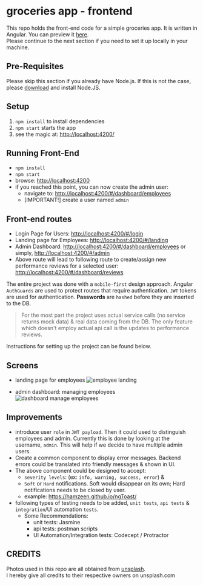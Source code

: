 # groceries app - frontend
This repo holds the front-end code for a simple groceries app. It is written in Angular. 
You can preview it [here](https://hamzeen.github.io/groceries-app).  
Please continue to the next section if you need to set it up locally in your machine.

## Pre-Requisites ##
Please skip this section if you already have Node.js. If this is not the case, please [download](https://nodejs.org/en/download) and install Node.JS.


## Setup

1. `npm install` to install dependencies
2. `npm start` starts the app
3.  see the magic at: <http://localhost:4200/>



## Running Front-End
* ```npm install```
* ```npm start```
* browse: <http://localhost:4200>
* if you reached this point, you can now create the admin user:
    * navigate to: <http://localhost:4200/#/dashboard/employees>
    * [IMPORTANT!] create a user named `admin`

## Front-end routes
* Login Page for Users: <http://localhost:4200/#/login>
* Landing page for Employees: <http://localhost:4200/#/landing>
* Admin Dashboard: <http://localhost:4200/#/dashboard/employees> or 
simply, <http://localhost:4200/#/admin>
* Above route will lead to following route to create/assign new performance reviews for a selected user: <http://localhost:4200/#/dashboard/reviews>



The entire project was done with a `mobile-first` design approach.
Angular `AuthGuards` are used to protect routes that require authentication.
`JWT` tokens are used for authentication. **Passwords** are `hashed` before they are inserted to the DB.

> For the most part the project uses actual service calls (no service returns mock data) & 
real data coming from the DB. The only feature which doesn't employ actual api call is the 
updates to performance reviews.

Instructions for setting up the project can be found below. 


## Screens

* landing page for employees
![employee landing](https://raw.githubusercontent.com/hamzeen/FullStackEngineerChallenge/master/screenshots/003_landing_page_employees.png)

* admin dashboard: managing employees
![dashboard manage employees](https://raw.githubusercontent.com/hamzeen/FullStackEngineerChallenge/master/screenshots/004_dashboard_admin.png)


## Improvements
* introduce user `role` in `JWT payload`. Then it could used to distinguish employees and admin. 
Currently this is done by looking at the username, `admin`. 
This will help if we decide to have multiple admin users.
* Create a common component to display error messages. Backend errors could be translated into friendly messages & shown in UI.
* The above component could be designed to accept:
    * `severity levels`: (ex: `info, warning, success, error`) & 
    * `Soft` or `Hard` notifications. Soft would disappear on its own; Hard notifications needs to be closed by user.
    * example: <https://hamzeen.github.io/ngToast/>
* following types of testing needs to be added, `unit tests`, `api tests` & `integration`/UI automation `tests`.
    * Some Recommendations: 
        * unit tests: Jasmine
        * api tests: postman scripts
        * UI Automation/Integration tests: Codecept / Protractor


## CREDITS ##
Photos used in this repo are all obtained from [unsplash](http://unsplash.com).  
I hereby give all credits to their respective owners on unsplash.com


